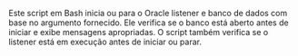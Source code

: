 Este script em Bash inicia ou para o Oracle listener e banco de dados com base no argumento fornecido. Ele verifica se o banco está aberto antes de iniciar e exibe mensagens apropriadas. O script também verifica se o listener está em execução antes de iniciar ou parar.
